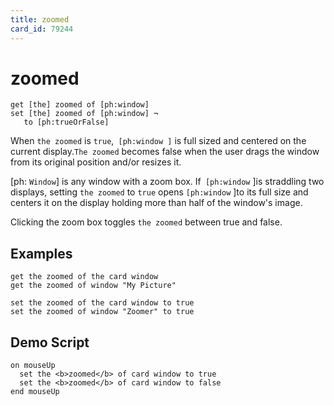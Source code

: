 ```yaml
---
title: zoomed
card_id: 79244
---
```


# zoomed

```
get [the] zoomed of [ph:window]
set [the] zoomed of [ph:window] ¬
   to [ph:trueOrFalse]
```

When `the zoomed` is `true`,` [ph:window ]` is full sized and centered on the current display.` The zoomed `  becomes false when the user drags the window from its original position and/or resizes it. 

[ph: `Window`]  is any window with a zoom box.  If` [ph:window` ]is straddling two displays, setting `the zoomed` to `true` opens `[ph:window` ]to its full size and centers it on the display holding more than half  of the window's image.

Clicking the zoom box toggles `the zoomed` between true and false. 


## Examples

```
get the zoomed of the card window
get the zoomed of window "My Picture"

set the zoomed of the card window to true 
set the zoomed of window "Zoomer" to true
```

## Demo Script

```
on mouseUp
  set the <b>zoomed</b> of card window to true
  set the <b>zoomed</b> of card window to false
end mouseUp
```

